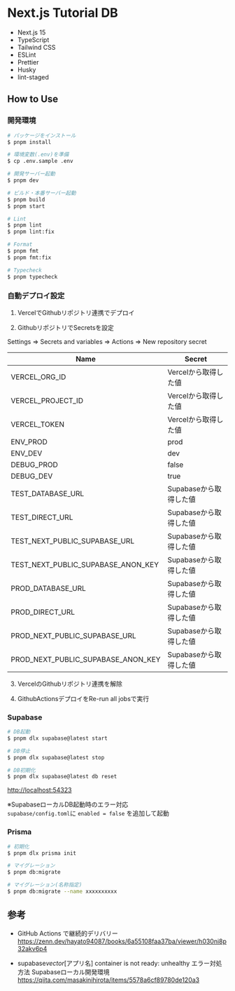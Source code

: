 # Next.js Tutorial DB

- Next.js 15
- TypeScript
- Tailwind CSS
- ESLint
- Prettier
- Husky
- lint-staged

## How to Use

### 開発環境

```bash
# パッケージをインストール
$ pnpm install

# 環境変数(.env)を準備
$ cp .env.sample .env

# 開発サーバー起動
$ pnpm dev

# ビルド・本番サーバー起動
$ pnpm build
$ pnpm start

# Lint
$ pnpm lint
$ pnpm lint:fix

# Format
$ pnpm fmt
$ pnpm fmt:fix

# Typecheck
$ pnpm typecheck
```

### 自動デプロイ設定

1. VercelでGithubリポジトリ連携でデプロイ

2. GithubリポジトリでSecretsを設定

Settings => Secrets and variables => Actions => New repository secret

| Name                               | Secret                 |
| ---------------------------------- | ---------------------- |
| VERCEL_ORG_ID                      | Vercelから取得した値   |
| VERCEL_PROJECT_ID                  | Vercelから取得した値   |
| VERCEL_TOKEN                       | Vercelから取得した値   |
| ENV_PROD                           | prod                   |
| ENV_DEV                            | dev                    |
| DEBUG_PROD                         | false                  |
| DEBUG_DEV                          | true                   |
| TEST_DATABASE_URL                  | Supabaseから取得した値 |
| TEST_DIRECT_URL                    | Supabaseから取得した値 |
| TEST_NEXT_PUBLIC_SUPABASE_URL      | Supabaseから取得した値 |
| TEST_NEXT_PUBLIC_SUPABASE_ANON_KEY | Supabaseから取得した値 |
| PROD_DATABASE_URL                  | Supabaseから取得した値 |
| PROD_DIRECT_URL                    | Supabaseから取得した値 |
| PROD_NEXT_PUBLIC_SUPABASE_URL      | Supabaseから取得した値 |
| PROD_NEXT_PUBLIC_SUPABASE_ANON_KEY | Supabaseから取得した値 |

3. VercelのGithubリポジトリ連携を解除

4. GithubActionsデプロイをRe-run all jobsで実行

### Supabase

```bash
# DB起動
$ pnpm dlx supabase@latest start

# DB停止
$ pnpm dlx supabase@latest stop

# DB初期化
$ pnpm dlx supabase@latest db reset
```

[http://localhost:54323](http://localhost:54323)

※SupabaseローカルDB起動時のエラー対応<br> `supabase/config.toml`に `enabled = false` を追加して起動

### Prisma

```bash
# 初期化
$ pnpm dlx prisma init

# マイグレーション
$ pnpm db:migrate

# マイグレーション(名称指定)
$ pnpm db:migrate --name xxxxxxxxxx
```

## 参考

- GitHub Actions で継続的デリバリー<br> https://zenn.dev/hayato94087/books/6a55108faa37ba/viewer/h030ni8p32akv6p4

- supabase*vector*[アプリ名] container is not ready: unhealthy エラー対処方法 Supabaseローカル開発環境<br>
  https://qiita.com/masakinihirota/items/5578a6cf89780de120a3
